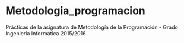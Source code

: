 # Metodologia_programacion
Prácticas de la asignatura de Metodología de la Programación - Grado Ingeniería Informática 2015/2016
